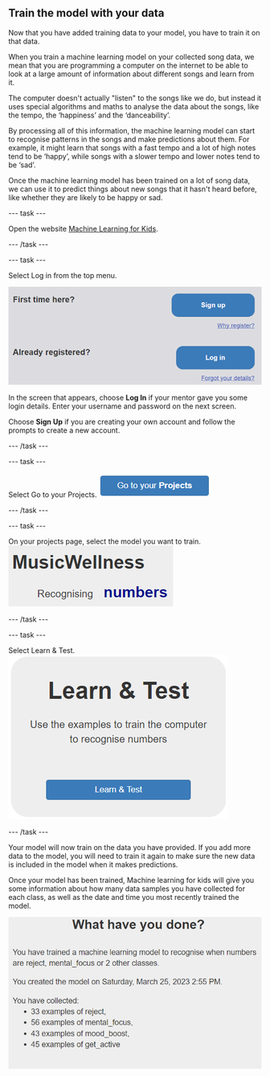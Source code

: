 ## Train the model with your data

Now that you have added training data to your model, you have to train it on that data.

When you train a machine learning model on your collected song data, we mean that you are programming a computer on the internet to be able to look at a large amount of information about different songs and learn from it.

The computer doesn't actually "listen" to the songs like we do, but instead it uses special algorithms and maths to analyse the data about the songs, like the tempo, the ‘happiness’ and the ‘danceability’.

By processing all of this information, the machine learning model can start to recognise patterns in the songs and make predictions about them. For example, it might learn that songs with a fast tempo and a lot of high notes tend to be ‘happy’, while songs with a slower tempo and lower notes tend to be ‘sad’.

Once the machine learning model has been trained on a lot of song data, we can use it to predict things about new songs that it hasn't heard before, like whether they are likely to be happy or sad.

--- task ---

Open the website [Machine Learning for Kids](https://machinelearningforkids.co.uk).

--- /task ---

--- task ---

Select Log in from the top menu. 

![A picture of the blue log in button](images/singup_login.png)

In the screen that appears, choose **Log In** if your mentor gave you some login details. Enter your username and password on the next screen.

Choose **Sign Up** if you are creating your own account and follow the prompts to create a new account.

--- /task ---

--- task ---

Select Go to your Projects.
![Image of the blue go to your projects button on machine learning for kids](images/go2projects.png)

--- /task ---

--- task ---

On your projects page, select the model you want to train.
![](images/model_name.png)

--- /task ---

--- task ---

Select Learn & Test.
![](images/learn_test.png)

--- /task ---

Your model will now train on the data you have provided. If you add more data to the model, you will need to train it again to make sure the new data is included in the model when it makes predictions.

Once your model has been trained, Machine learning for kids will give you some information about how many data samples you have collected for each class, as well as the date and time you most recently trained the model.

![](images/trained_model.png)